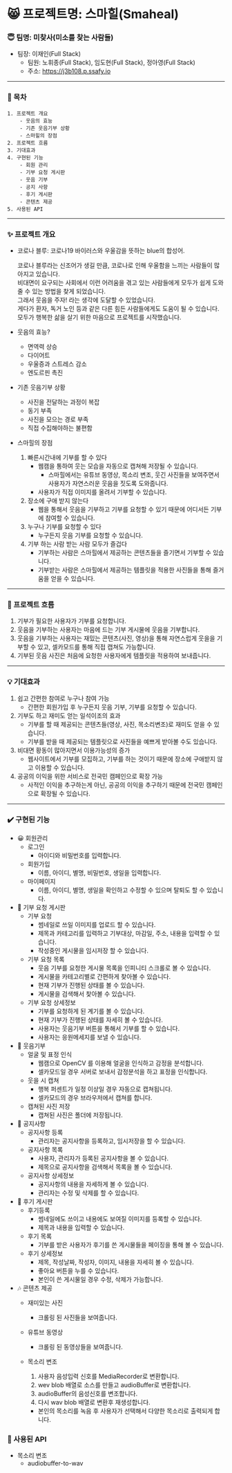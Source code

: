 # 😸 프로젝트명: 스마힐(Smaheal)
### 😇 팀명: 미찾사(미소를 찾는 사람들) 
* 팀장: 이재인(Full Stack)
    * 팀원: 노휘종(Full Stack), 임도현(Full Stack), 정아영(Full Stack)
    * 주소: https://j3b108.p.ssafy.io
***
### 🌻 목차
    1. 프로젝트 개요
        - 웃음의 효능
        - 기존 웃음기부 상황
        - 스마힐의 장점
    2. 프로젝트 흐름
    3. 기대효과
    4. 구현된 기능
        - 회원 관리
        - 기부 요청 게시판
        - 웃음 기부
        - 공지 사항
        - 후기 게시판
        - 콘텐츠 제공
    5. 사용된 API
***
### ✨ 프로젝트 개요
- 코로나 블루: 코로나19 바이러스와 우울감을 뜻하는 blue의 합성어.

    코로나 블루라는 신조어가 생길 만큼, 코로나로 인해 우울함을 느끼는 사람들이 많아지고 있습니다.  
    비대면이 요구되는 사회에서 이런 어려움을 겪고 있는 사람들에게 모두가 쉽게 도와줄 수 있는 방법을 찾게 되었습니다.    
    그래서 웃음을 주자! 라는 생각에 도달할 수 있었습니다.   
    게다가 환자, 독거 노인 등과 같은 다른 힘든 사람들에게도 도움이 될 수 있습니다.  
    모두가 행복한 삶을 살기 위한 마음으로 프로젝트를 시작했습니다.

- 웃음의 효능?
    - 면역력 상승
    - 다이어트
    - 우울증과 스트레스 감소
    - 엔도르핀 촉진

- 기존 웃음기부 상황
    - 사진을 전달하는 과정이 복잡
    - 동기 부족
    - 사진을 모으는 경로 부족
    - 직접 수집해야하는 불편함

- 스마힐의 장점
    1. 빠른시간내에 기부를 할 수 있다
        - 웹캠을 통하여 웃는 모습을 자동으로 캡쳐해 저장될 수 있습니다.
            - 스마힐에서는 유튜브 동영상, 목소리 변조, 웃긴 사진들을 보여주면서 사용자가 자연스러운 웃음을 짓도록 도와줍니다.
        - 사용자가 직접 이미지를 올려서 기부할 수 있습니다.
    2. 장소에 구애 받지 않는다
        - 웹을 통해서 웃음을 기부하고 기부를 요청할 수 있기 때문에 어디서든 기부에 참여할 수 있습니다.
    3. 누구나 기부를 요청할 수 있다
        - 누구든지 웃음 기부를 요청할 수 있습니다.
    4. 기부 하는 사람 받는 사람 모두가 즐겁다
        - 기부하는 사람은 스마힐에서 제공하는 콘텐츠들을 즐기면서 기부할 수 있습니다.
        - 기부받는 사람은 스마힐에서 제공하는 템플릿을 적용한 사진들을 통해 즐거움을 얻을 수 있습니다.
***
### 🌊 프로젝트 흐름
1. 기부가 필요한 사용자가 기부를 요청합니다.
2. 웃음을 기부하는 사용자는 마음에 드는 기부 게시물에 웃음을 기부합니다.
3. 웃음을 기부하는 사용자는 재밌는 콘텐츠(사진, 영상)을 통해 자연스럽게 웃을을 기부할 수 있고, 셀카모드를 통해 직접 캡쳐도 가능합니다.
4. 기부된 웃음 사진은 처음에 요청한 사용자에게 템플릿을 적용하여 보내줍니다.
***
### 💡 기대효과
1. 쉽고 간편한 참여로 누구나 참여 가능
    - 간편한 회원가입 후 누구든지 웃음 기부, 기부를 요청할 수 있습니다.
2. 기부도 하고 재미도 얻는 일석이조의 효과
    - 기부를 할 때 제공되는 콘텐츠들(영상, 사진, 목소리변조)로 재미도 얻을 수 있습니다.
    - 기부를 받을 때 제공되는 템플릿으로 사진들을 예쁘게 받아볼 수도 있습니다.
3. 비대면 황동이 많아지면서 이용가능성의 증가
    - 웹사이트에서 기부를 모집하고, 기부를 하는 것이기 때문에 장소에 구애받지 않고 이용할 수 있습니다.
4. 공공의 이익을 위한 서비스로 전국민 캠페인으로 확장 가능
    - 사적인 이익을 추구하는게 아닌, 공공의 이익을 추구하기 때문에 전국민 캠페인으로 확장될 수 있습니다.
***
### ✔️ 구현된 기능
- 😀 회원관리
    - 로그인
        - 아이디와 비밀번호를 입력합니다.
    - 회원가입  
        - 이름, 아이디, 별명, 비밀번호, 생일을 입력합니다.
    - 마이페이지  
        - 이름, 아이디, 별명, 생일을 확인하고 수정할 수 있으며 탈퇴도 할 수 있습니다.
- 🙌 기부 요청 게시판
    - 기부 요청  
        - 썸네일로 쓰일 이미지를 업로드 할 수 있습니다.
        - 제목과 카테고리를 입력하고 기부대상, 마감일, 주소, 내용을 입력할 수 있습니다.
        - 작성중인 게시물을 임시저장 할 수 있습니다.
    - 기부 요청 목록  
        - 웃음 기부를 요청한 게시물 목록을 인피니티 스크롤로 볼 수 있습니다.
        - 게시물을 카테고리별로 간편하게 찾아볼 수 있습니다.
        - 현재 기부가 진행된 상태를 볼 수 있습니다.
        - 게시물을 검색해서 찾아볼 수 있습니다.
    - 기부 요청 상세정보  
        - 기부를 요청하게 된 계기를 볼 수 있습니다.
        - 현재 기부가 진행된 상태를 자세히 볼 수 있습니다.
        - 사용자는 웃음기부 버튼을 통해서 기부를 할 수 있습니다.
        - 사용자는 응원메세지를 보낼 수 있습니다.
- 🤡 웃음기부
    - 얼굴 및 표정 인식  
        - 웹캠으로 OpenCV 를 이용해 얼굴을 인식하고 감정을 분석합니다.
        - 셀카모드일 경우 서버로 보내서 감정분석을 하고 표정을 인식합니다.
    - 웃을 시 캡쳐  
        - 행복 퍼센트가 일정 이상일 경우 자동으로 캡쳐됩니다.
        - 셀카모드의 경우 브라우저에서 캡쳐를 합니다.
    - 캡쳐된 사진 저장  
        - 캡쳐된 사진은 폴더에 저장됩니다.
- 🚨 공지사항
    - 공지사항 등록  
        - 관리자는 공지사항을 등록하고, 임시저장을 할 수 있습니다.
    - 공지사항 목록  
        - 사용자, 관리자가 등록된 공지사항을 볼 수 있습니다.
        - 제목으로 공지사항을 검색해서 목록을 볼 수 있습니다.
    - 공지사항 상세정보 
        - 공지사항의 내용을 자세하게 볼 수 있습니다.
        - 관리자는 수정 및 삭제를 할 수 있습니다.
- 📝 후기 게시판
    - 후기등록  
        - 썸네일에도 쓰이고 내용에도 보여질 이미지를 등록할 수 있습니다.
        - 제목과 내용을 입력할 수 있습니다.
    - 후기 목록  
        - 기부를 받은 사용자가 후기를 쓴 게시물들을 페이징을 통해 볼 수 있습니다.
    - 후기 상세정보  
        - 제목, 작성날짜, 작성자, 이미지, 내용을 자세히 볼 수 있습니다.
        - 좋아요 버튼을 누를 수 있습니다.
        - 본인이 쓴 게시물일 경우 수정, 삭제가 가능합니다.
- 🎶 콘텐츠 제공
    - 재미있는 사진
        - 크롤링 된 사진들을 보여줍니다.
    - 유튜브 동영상
        - 크롤링 된 동영상들을 보여줍니다.
    - 목소리 변조
        1. 사용자 음성입력 신호를 MediaRecorder로 변환합니다.
        2. wev blob 배열로 소스를 만들고 audioBuffer로 변환합니다.
        3. audioBuffer의 음성신호를 변조합니다.
        4. 다시 wav blob 배열로 변환후 재생성합니다.
        
        - 본인의 목소리를 녹음 후 사용자가 선택해서 다양한 목소리로 출력되게 합니다.
### 📍 사용된 API
- 목소리 변조
    - audiobuffer-to-wav